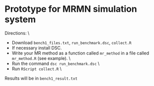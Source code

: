 
# Prototype for MRMN simulation system

Directions: \

- Download `bench1_files.txt`, `run_benchmark.dsc`, `collect.R`
- If necessary install DSC.
- Write your MR method as a function called `mr_method` in a file called `mr_method.R` (see example). \
- Run the command `dsc run_benchmark.dsc` \
- Run `RScript collect.R` \

Results will be in `bench1_result.txt`
